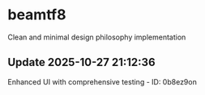 # beamtf8
Clean and minimal design philosophy implementation

## Update 2025-10-27 21:12:36
Enhanced UI with comprehensive testing - ID: 0b8ez9on

